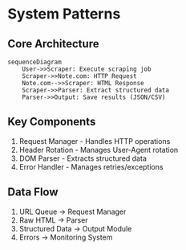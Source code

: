 # System Patterns

## Core Architecture
```mermaid
sequenceDiagram
    User->>Scraper: Execute scraping job
    Scraper->>Note.com: HTTP Request
    Note.com-->>Scraper: HTML Response
    Scraper->>Parser: Extract structured data
    Parser->>Output: Save results (JSON/CSV)
```

## Key Components
1. Request Manager - Handles HTTP operations
2. Header Rotation - Manages User-Agent rotation
3. DOM Parser - Extracts structured data
4. Error Handler - Manages retries/exceptions

## Data Flow
1. URL Queue -> Request Manager
2. Raw HTML -> Parser
3. Structured Data -> Output Module
4. Errors -> Monitoring System
